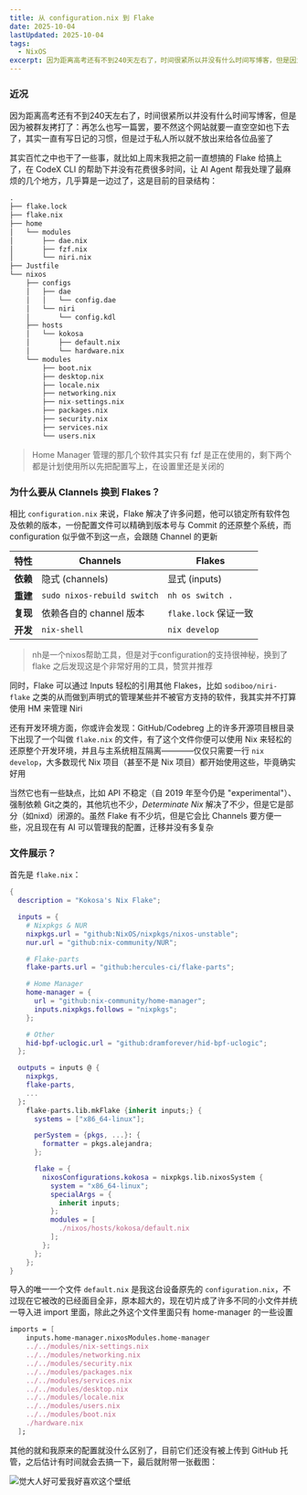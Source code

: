 ```yaml
---
title: 从 configuration.nix 到 Flake
date: 2025-10-04
lastUpdated: 2025-10-04
tags:
  - NixOS
excerpt: 因为距离高考还有不到240天左右了，时间很紧所以并没有什么时间写博客，但是因为被群友拷打了：再怎么也写一篇罢，要不然这个网站就要一直空空如也下去了，其实一直有写日记的习惯，但是过于私人所以就不放出来给各位品鉴了...
---
```


### 近况

因为距离高考还有不到240天左右了，时间很紧所以并没有什么时间写博客，但是因为被群友拷打了：再怎么也写一篇罢，要不然这个网站就要一直空空如也下去了，其实一直有写日记的习惯，但是过于私人所以就不放出来给各位品鉴了

其实百忙之中也干了一些事，就比如上周末我把之前一直想搞的 Flake 给搞上了，在 CodeX CLI 的帮助下并没有花费很多时间，让 AI Agent 帮我处理了最麻烦的几个地方，几乎算是一边过了，这是目前的目录结构：

```nix
.
├── flake.lock
├── flake.nix
├── home
│   └── modules
│       ├── dae.nix
│       ├── fzf.nix
│       └── niri.nix
├── Justfile
└── nixos
    ├── configs
    │   ├── dae
    │   │   └── config.dae
    │   └── niri
    │       └── config.kdl
    ├── hosts
    │   └── kokosa
    │       ├── default.nix
    │       └── hardware.nix
    └── modules
        ├── boot.nix
        ├── desktop.nix
        ├── locale.nix
        ├── networking.nix
        ├── nix-settings.nix
        ├── packages.nix
        ├── security.nix
        ├── services.nix
        └── users.nix
```
>Home Manager 管理的那几个软件其实只有 fzf 是正在使用的，剩下两个都是计划使用所以先把配置写上，在设置里还是关闭的

### 为什么要从 Clannels 换到 Flakes？

相比 `configuration.nix` 来说，Flake 解决了许多问题，他可以锁定所有软件包及依赖的版本，一份配置文件可以精确到版本号与 Commit 的还原整个系统，而 configuration 似乎做不到这一点，会跟随 Channel 的更新

| **特性** | **Channels** | **Flakes** |
|------|----------|--------|
| **依赖** | 隐式 (channels) | 显式 (inputs) |
| **重建** | `sudo nixos-rebuild switch` | `nh os switch .` |
| **复现** | 依赖各自的 channel 版本 | `flake.lock` 保证一致 |
| **开发** | `nix-shell` | `nix develop` |
>nh是一个nixos帮助工具，但是对于configuration的支持很神秘，换到了 flake 之后发现这是个非常好用的工具，赞赏并推荐

同时，Flake 可以通过 Inputs 轻松的引用其他 Flakes，比如 `sodiboo/niri-flake` 之类的从而做到声明式的管理某些并不被官方支持的软件，我其实并不打算使用 HM 来管理 Niri

还有开发环境方面，你或许会发现：GitHub/Codebreg 上的许多开源项目根目录下出现了一个叫做 `flake.nix` 的文件，有了这个文件你便可以使用 Nix 来轻松的还原整个开发环境，并且与主系统相互隔离————仅仅只需要一行 `nix develop`，大多数现代 Nix 项目（甚至不是 Nix 项目）都开始使用这些，毕竟确实好用

当然它也有一些缺点，比如 API 不稳定（自 2019 年至今仍是 "experimental"）、强制依赖 Git之类的，其他坑也不少，*Determinate Nix* 解决了不少，但是它是部分（如nixd）闭源的。虽然 Flake 有不少坑，但是它会比 Channels 要方便一些，况且现在有 AI 可以管理我的配置，迁移并没有多复杂

### 文件展示？

首先是 `flake.nix`：

```nix
{
  description = "Kokosa's Nix Flake";

  inputs = {
    # Nixpkgs & NUR
    nixpkgs.url = "github:NixOS/nixpkgs/nixos-unstable";
    nur.url = "github:nix-community/NUR";

    # Flake-parts
    flake-parts.url = "github:hercules-ci/flake-parts";

    # Home Manager
    home-manager = {
      url = "github:nix-community/home-manager";
      inputs.nixpkgs.follows = "nixpkgs";
    };

    # Other
    hid-bpf-uclogic.url = "github:dramforever/hid-bpf-uclogic";
  };

  outputs = inputs @ {
    nixpkgs,
    flake-parts,
    ...
  }:
    flake-parts.lib.mkFlake {inherit inputs;} {
      systems = ["x86_64-linux"];

      perSystem = {pkgs, ...}: {
        formatter = pkgs.alejandra;
      };

      flake = {
        nixosConfigurations.kokosa = nixpkgs.lib.nixosSystem {
          system = "x86_64-linux";
          specialArgs = {
            inherit inputs;
          };
          modules = [
            ./nixos/hosts/kokosa/default.nix
          ];
        };
      };
    };
}
```

导入的唯一一个文件 `default.nix` 是我这台设备原先的 `configuration.nix`，不过现在它被改的已经面目全非，原本超大的，现在切片成了许多不同的小文件并统一导入进 import 里面，除此之外这个文件里面只有 home-manager 的一些设置

```nix
imports = [
    inputs.home-manager.nixosModules.home-manager
    ../../modules/nix-settings.nix
    ../../modules/networking.nix
    ../../modules/security.nix
    ../../modules/packages.nix
    ../../modules/services.nix
    ../../modules/desktop.nix
    ../../modules/locale.nix
    ../../modules/users.nix
    ../../modules/boot.nix
    ./hardware.nix
  ];
```

其他的就和我原来的配置就没什么区别了，目前它们还没有被上传到 GitHub 托管，之后估计有时间就会去搞一下，最后就附带一张截图：

![觉大人好可爱我好喜欢这个壁纸](/images/rice.webp)
